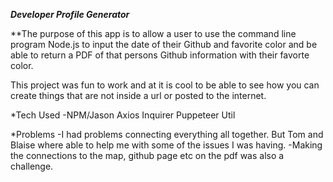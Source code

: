 ***Developer Profile Generator***

**The purpose of this app is to allow a user to use the command line program Node.js to input the date of their Github and favorite color and be able to return a PDF of that persons Github information with their favorte color.

This project was fun to work and at it is cool to be able to see how you can create things that are not inside a url or posted to the internet.

*Tech Used
-NPM/Jason
    Axios
    Inquirer
    Puppeteer
    Util

*Problems
-I had problems connecting everything all together.  But Tom and Blaise where able to help me with some of the issues I was having.
-Making the connections to the map, github page etc on the pdf was also a challenge.





